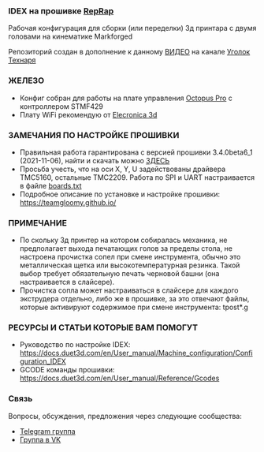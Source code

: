 ### IDEX на прошивке <a href="https://www.reprapfirmware.org/">RepRap</a>
Рабочая конфигурация для сборки (или переделки) 3д принтара с двумя головами на кинематике Markforged

Репозиторий создан в дополнение к данному <a href="https://youtu.be/QxSq5uRTmJw/">ВИДЕО</a> на канале <a href="https://www.youtube.com/c/%D0%A3%D0%B3%D0%BE%D0%BB%D0%BE%D0%BA%D1%82%D0%B5%D1%85%D0%BD%D0%B0%D1%80%D1%8F">Уголок Технаря</a>

### ЖЕЛЕЗО
* Конфиг собран для работы на плате управления <a href="https://alii.pub/6imgx4/">Octopus Pro</a> с контроллером STMF429
* Плату WiFi рекомендую от  <a href="https://t.me/elecronica3d">Elecronica 3d</a>

### ЗАМЕЧАНИЯ ПО НАСТРОЙКЕ ПРОШИВКИ
* Правильная работа гарантирована с версией прошивки  3.4.0beta6_1 (2021-11-06), найти и скачать можно <a href="https://github.com/gloomyandy/RepRapFirmware/releases">ЗДЕСЬ</a>
* Просьба учесть, что на оси X, Y, U  задействованы драйвера TMC5160, остальные TMC2209. Работа по SPI и UART настраивается в файле <a href="https://github.com/Technarrus/RepRap_IDEX/blob/main/sys/board.txt">boards.txt</a>
* Подробное описание по установке и настройке прошивки: https://teamgloomy.github.io/

### ПРИМЕЧАНИЕ
* По скольку 3д принтер на котором собиралась механика, не предполагает выхода печатающих голов за пределы стола, не настроена прочистка сопел при смене инструмента, обычно это металлическая щетка или высокотемпературная резинка. Такой выбор требует обязательную печать черновой башни (она настраивается в слайсере).
* Прочистка сопла может настраиваться в слайсере для каждого экструдера отдельно, либо же в прошивке, за это отвечают файлы, которые активируют содержимое при смене инструмента: tpost*.g 

### РЕСУРСЫ И СТАТЬИ КОТОРЫЕ ВАМ ПОМОГУТ
* Руководство по настройке IDEX: https://docs.duet3d.com/en/User_manual/Machine_configuration/Configuration_IDEX
* GCODE команды прошивки: https://docs.duet3d.com/en/User_manual/Reference/Gcodes

### Связь
Вопросы, обсуждения, предложения через следующие сообщества:
* [Telegram группа](https://t.me/technarr)
* [Группа в VK](https://vk.com/technarrus)
